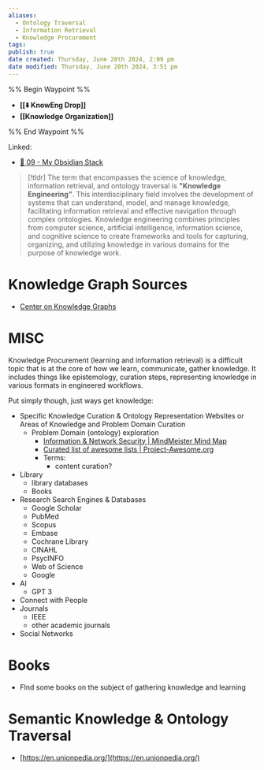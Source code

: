 ```yaml
---
aliases:
  - Ontology Traversal
  - Information Retrieval
  - Knowledge Procurement
tags: 
publish: true
date created: Thursday, June 20th 2024, 2:09 pm
date modified: Thursday, June 20th 2024, 3:51 pm
---
```


%% Begin Waypoint %%
- **[[⬇️ KnowEng Drop]]**
- **[[Knowledge Organization]]**

%% End Waypoint %%

Linked:
- [📁 09 - My Obsidian Stack](../📁%2009%20-%20My%20Obsidian%20Stack/📁%2009%20-%20My%20Obsidian%20Stack.md) 

> [!tldr] The term that encompasses the science of knowledge, information retrieval, and ontology traversal is **"Knowledge Engineering"**. This interdisciplinary field involves the development of systems that can understand, model, and manage knowledge, facilitating information retrieval and effective navigation through complex ontologies. Knowledge engineering combines principles from computer science, artificial intelligence, information science, and cognitive science to create frameworks and tools for capturing, organizing, and utilizing knowledge in various domains for the purpose of knowledge work.

# Knowledge Graph Sources
- [Center on Knowledge Graphs](https://usc-isi-i2.github.io/home/)

# MISC
Knowledge Procurement (learning and information retrieval) is a difficult topic that is at the core of how we learn, communicate, gather knowledge. It includes things like epistemology, curation steps, representing knowledge in various formats in engineered workflows.

Put simply though, just ways get knowledge:

- Specific Knowledge Curation & Ontology Representation Websites or Areas of Knowledge and Problem Domain Curation
    - Problem Domain (ontology) exploration
        - [Information & Network Security | MindMeister Mind Map](https://www.mindmeister.com/698293731/information-network-security)
        - [Curated list of awesome lists | Project-Awesome.org](https://project-awesome.org/)
        - Terms:
            - content curation?
- Library
    - library databases
    - Books
- Research Search Engines & Databases
    - Google Scholar
    - PubMed
    - Scopus
    - Embase
    - Cochrane Library
    - CINAHL
    - PsycINFO
    - Web of Science
    - Google
- AI
    - GPT 3
- Connect with People
- Journals
    - IEEE
    - other academic journals
- Social Networks
# Books
- FInd some books on the subject of gathering knowledge and learning
# Semantic Knowledge & Ontology Traversal
- [https://en.unionpedia.org/](https://en.unionpedia.org/)